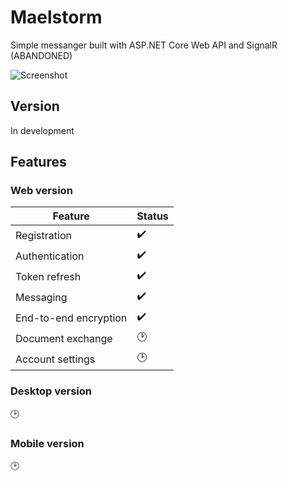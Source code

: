 # Maelstorm

Simple messanger built with ASP.NET Core Web API and SignalR (ABANDONED)

![Screenshot](https://user-images.githubusercontent.com/37965385/79689354-eb081900-825c-11ea-8bfb-3ed883dac2fc.PNG)

## Version

In development

## Features

### Web version 
| Feature | Status |
| --- | --- |
| Registration |:heavy_check_mark: |
| Authentication |:heavy_check_mark:|
| Token refresh |:heavy_check_mark:|
| Messaging |:heavy_check_mark:|
| End-to-end encryption |:heavy_check_mark:|
| Document exchange|:clock2:|
|Account settings|:clock2:|

### Desktop version

:clock2:

### Mobile version

:clock2:
